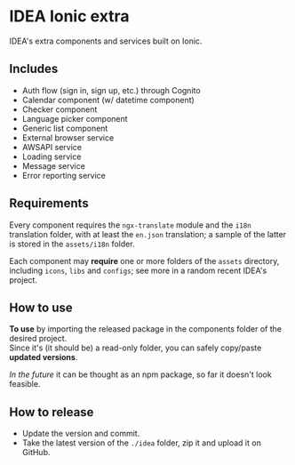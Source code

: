 # IDEA Ionic extra
IDEA's extra components and services built on Ionic.

## Includes

- Auth flow (sign in, sign up, etc.) through Cognito
- Calendar component (w/ datetime component)
- Checker component
- Language picker component
- Generic list component
- External browser service
- AWSAPI service
- Loading service
- Message service
- Error reporting service

## Requirements

Every component requires the `ngx-translate` module and the `i18n` translation folder, with at least 
the `en.json` translation; a sample of the latter is stored in the `assets/i18n` folder.

Each component may **require** one or more folders of the `assets` directory, 
including `icons`, `libs` and `configs`; see more in a random recent IDEA's project.

## How to use

**To use** by importing the released package in the components folder of the desired project.  
Since it's (it should be) a read-only folder, you can safely copy/paste **updated versions**.

*In the future* it can be thought as an npm package, so far it doesn't look feasible.

## How to release

- Update the version and commit.
- Take the latest version of the `./idea` folder, zip it and upload it on GitHub.